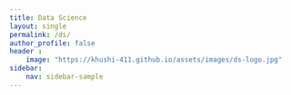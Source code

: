 ```yaml
---
title: Data Science 
layout: single
permalink: /ds/
author_profile: false
header :
    image: "https://khushi-411.github.io/assets/images/ds-logo.jpg"
sidebar:
    nav: sidebar-sample
---
```

